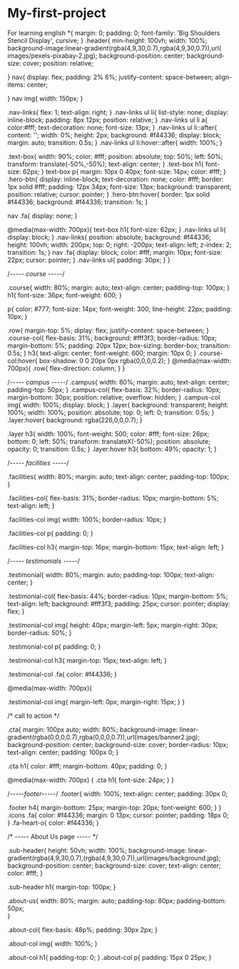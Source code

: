 # My-first-project
For learning english
*{
   margin: 0;
   padding: 0;
   font-family: 'Big Shoulders Stencil Display', cursive;
}
.header{
    min-height: 100vh;
    width: 100%;
    background-image:linear-gradient(rgba(4,9,30,0.7),rgba(4,9,30,0.7)),url(
        images/pexels-pixabay-2.jpg);
    background-position: center;
    background-size: cover;
    position: relative;

}
nav{
    display: flex;
    padding: 2% 6%;
    justify-content: space-between;
    align-items: center;
    
}
nav img{
    width: 150px;
}

.nav-links{
    flex: 1;
    text-align: right;
}
.nav-links ul li{
    list-style: none;
    display: inline-block;
    padding: 8px 12px;
    position: relative;
}
.nav-links ul li a{
    color:#fff;
    text-decoration: none;
    font-size: 13px;
}
.nav-links ul li::after{
    content: '';
    width: 0%;
    height: 2px;
    background: #f44336;
    display: block;
    margin: auto;
    transition: 0.5s;
}
.nav-links ul li:hover::after{
    width: 100%;
}

.text-box{
    width: 90%;
    color: #fff;
    position: absolute;
    top: 50%;
    left: 50%;
    transform: translate(-50%,-50%);
    text-align: center;
}
.text-box h1{
    font-size: 62px;
}
text-box p{
    margin: 10px 0 40px;
    font-size: 14px;
    color: #fff;
}
.hero-btn{
    display: inline-block;
    text-decoration: none;
    color: #fff;
    border: 1px solid #fff;
    padding: 12px 34px;
    font-size: 13px;
    background: transparent;
    position: relative;
    cursor: pointer;
}
.hero-btn:hover{
    border: 1px solid #f44336;
    background: #f44336;
    transition: 1s;
}

nav .fa{
    display: none;
}

@media(max-width: 700px){
    text-box h1{
        font-size: 62px;
    }
    .nav-links ul li{
        display: block;
    }
    .nav-links{
        position: absolute;
        background: #f44336;
        height: 100vh;
        width: 200px;
        top: 0;
        right: -200px;
        text-align: left;
        z-index: 2;
        transition: 1s;
    }
    nav .fa{
        display: block;
        color: #fff;
        margin: 10px;
        font-size: 22px;
        cursor: pointer;
    }
    .nav-links ul{
        padding: 30px;
    }
}

/*----- course -----*/

.course{
    width: 80%;
    margin: auto;
    text-align: center;
    padding-top: 100px;
}
h1{
    font-size: 36px;
    font-weight: 600;
}

p{
    color: #777;
    font-size: 14px;
    font-weight: 300;
    line-height: 22px;
    padding: 10px;
}

.row{
    margin-top: 5%;
    diplay: flex;
    justify-content: space-between;
}
.course-col{
    flex-basis: 31%;
    background: #fff3f3;
    border-radius: 10px;
    margin-bottom: 5%;
    padding: 20px 12px;
    box-sizing: border-box;
    transition: 0.5s;
}
h3{
    text-align: center;
    font-weight: 600;
    margin: 10px 0;
}
.course-col:hover{
    box-shadow: 0 0 20px 0px rgba(0,0,0,0.2);
}
@media(max-width: 700px){
    .row{
        flex-direction: column;
    }
}

/*----- campus -----*/
.campus{
    width: 80%;
    margin: auto;
    text-align: center;
    padding-top: 50px;
}
.campus-col{
    flex-basis: 32%;
    border-radius: 10px;
    margin-bottom: 30px;
    position: relative;
    overflow: hidden;
}
.campus-col img{
    width: 100%;
    display: block;
}
.layer{
    background: transparent;
    height: 100%;
    width: 100%;
    position: absolute;
    top: 0;
    left: 0;
    transition: 0.5s;
}
.layer:hover{
 background: rgba(226,0,0,0.7);
}

.layer h3{
    width: 100%;
    font-weight: 500;
    color: #fff;
    font-size: 26px;
    bottom: 0;
    left: 50%;
    transform: translateX(-50%);
    position: absolute;
    opacity: 0;
    transition: 0.5s;
}
.layer:hover h3{
    bottom: 49%;
    opacity: 1;
}

/*----- facilities -----*/

.facilities{
    width: 80%;
    margin: auto;
    text-align: center;
    padding-top: 100px;
}

.facilities-col{
    flex-basis: 31%;
    border-radius: 10px;
    margin-bottom: 5%;
    text-align: left;
}

.facilities-col img{
    width: 100%;
    border-radius: 10px;
}

.facilities-col p{
    padding: 0;
}

.facilities-col h3{
    margin-top: 16px;
    margin-bottom: 15px;
    text-align: left;
}

/*----- testimonials -----*/

.testimonial{
    width: 80%;
    margin: auto;
    padding-top: 100px;
    text-align: center;
}

.testimonial-col{
    flex-basis: 44%;
    border-radius: 10px;
    margin-bottom: 5%;
    text-align: left;
    background: #fff3f3;
    padding: 25px;
    cursor: pointer;
    display: flex;
}

.testimonial-col img{
    height: 40px;
    margin-left: 5px;
    margin-right: 30px;
    border-radius: 50%;
}

.testimonial-col p{
    padding: 0;
}

.testimonial-col h3{
    margin-top: 15px;
    text-align: left;
}

.testimonial-col .fa{
    color: #f44336;
}

@media(max-width: 700px){
    
.testimonial-col img{
    margin-left: 0px;
    margin-right: 15px;
  }
}

/* call to action */

.cta{
    margin: 100px auto;
    width: 80%;
    background-image: linear-gradient(rgba(0,0,0,0.7),rgba(0,0,0,0.7)),url(images/banner2.jpg);
    background-position: center;
    background-size: cover;
    border-radius: 10px;
    text-align: center;
    padding: 100px 0;
}

.cta h1{
    color: #fff;
    margin-bottom: 40px;
    padding: 0;
}

@media(max-width: 700px) {
    .cta h1{
        font-size: 24px;
    }
}

/*-----footer-----*/
.footer{
    width: 100%;
    text-align: center;
    padding: 30px 0;
    
.footer h4{
    margin-bottom: 25px;
    margin-top: 20px;
    font-weight: 600;
    }
}
.icons .fa{
    color: #f44336;
    margin: 0 13px;
    cursor: pointer;
    padding: 18px 0;
}
.fa-heart-o{
    color: #f44336;
}

/* ----- About Us page ----- */

.sub-header{
    height: 50vh;
    width: 100%;
    background-image: linear-gradient(rgba(4,9,30,0.7),(rgba(4,9,30,0.7)),url(images/background.jpg);
    background-position: center;
    background-size: cover;
    text-align: center;
    color: #fff;
}

.sub-header h1{
    margin-top: 100px;
}

.about-us{
    width: 80%;
    margin: auto;
    padding-top: 80px;
    padding-bottom: 50px;   
}

.about-col{
    flex-basis: 48p%;
    padding: 30px 2px;
}

.about-col img{
    width: 100%;
}

.about-col h1{
    padding-top: 0;
}
.about-col p{
    padding: 15px 0 25px;
}
